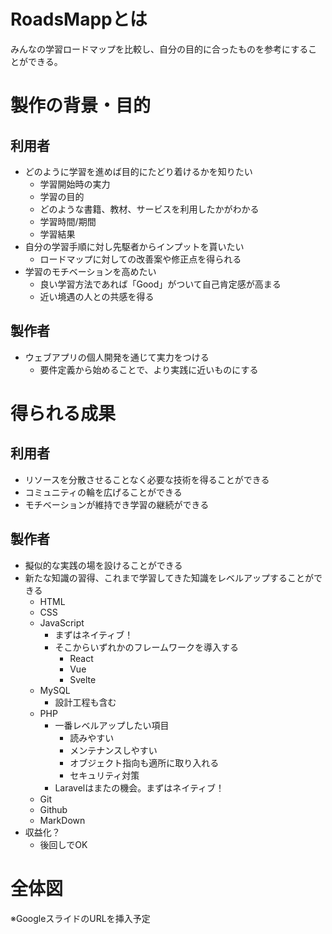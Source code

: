 # RoadsMappとは
みんなの学習ロードマップを比較し、自分の目的に合ったものを参考にすることができる。
# 製作の背景・目的
## 利用者
* どのように学習を進めば目的にたどり着けるかを知りたい
    * 学習開始時の実力
    * 学習の目的
    * どのような書籍、教材、サービスを利用したかがわかる
    * 学習時間/期間
    * 学習結果
* 自分の学習手順に対し先駆者からインプットを貰いたい
    * ロードマップに対しての改善案や修正点を得られる
* 学習のモチベーションを高めたい
    * 良い学習方法であれば「Good」がついて自己肯定感が高まる
    * 近い境遇の人との共感を得る
## 製作者
* ウェブアプリの個人開発を通じて実力をつける
    * 要件定義から始めることで、より実践に近いものにする
# 得られる成果
## 利用者
* リソースを分散させることなく必要な技術を得ることができる
* コミュニティの輪を広げることができる
* モチベーションが維持でき学習の継続ができる
## 製作者
* 擬似的な実践の場を設けることができる
* 新たな知識の習得、これまで学習してきた知識をレベルアップすることができる
    * HTML
    * CSS
    * JavaScript
        * まずはネイティブ！
        * そこからいずれかのフレームワークを導入する
            * React
            * Vue
            * Svelte
    * MySQL
        * 設計工程も含む
    * PHP
        * 一番レベルアップしたい項目
            * 読みやすい
            * メンテナンスしやすい
            * オブジェクト指向も適所に取り入れる
            * セキュリティ対策
        * Laravelはまたの機会。まずはネイティブ！
    * Git
    * Github
    * MarkDown
* 収益化？
    * 後回しでOK
# 全体図
※GoogleスライドのURLを挿入予定